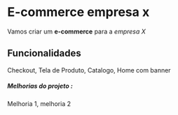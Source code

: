 # E-commerce empresa x

Vamos criar um **e-commerce** para a *empresa X*

## Funcionalidades 

Checkout, Tela de Produto, Catalogo, Home com banner 

##### Melhorias do projeto :

Melhoria 1, melhoria 2

